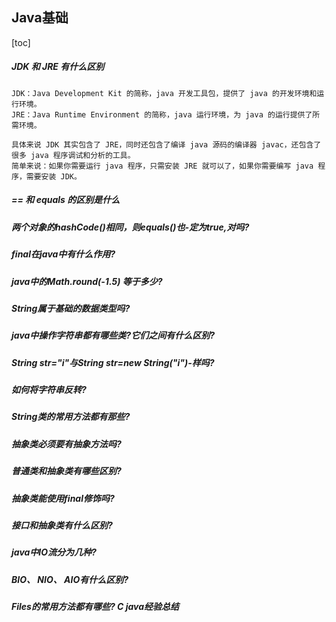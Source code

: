 ## Java基础
[toc]
##### JDK 和 JRE 有什么区别
```
JDK：Java Development Kit 的简称，java 开发工具包，提供了 java 的开发环境和运行环境。
JRE：Java Runtime Environment 的简称，java 运行环境，为 java 的运行提供了所需环境。

具体来说 JDK 其实包含了 JRE，同时还包含了编译 java 源码的编译器 javac，还包含了很多 java 程序调试和分析的工具。
简单来说：如果你需要运行 java 程序，只需安装 JRE 就可以了，如果你需要编写 java 程序，需要安装 JDK。
```

##### == 和 equals 的区别是什么

##### 两个对象的hashCode()相同，则equals()也-定为true,对吗?

##### final在java中有什么作用?

##### java中的Math.round(-1.5) 等于多少?

##### String属于基础的数据类型吗?

##### java中操作字符串都有哪些类?它们之间有什么区别?
##### String str="i"与String str=new String("i")-样吗?

##### 如何将字符串反转?

##### String类的常用方法都有那些?

##### 抽象类必须要有抽象方法吗?

##### 普通类和抽象类有哪些区别?

##### 抽象类能使用final修饰吗?

##### 接口和抽象类有什么区别?

##### java中IO流分为几种?

##### BIO、 NIO、 AIO有什么区别?

##### Files的常用方法都有哪些?  C java经验总结



